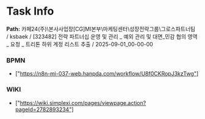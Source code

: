 # Task Info

**Path:** 카페24(주)\본사사업장\[CG]MI본부\마케팅센터\성장전략그룹\그로스파트너팀 / ksbaek / [323482] 전략 파트너십 운영 및 관리 _ 예외 관리 및 대면_민감 협의 영역 _ 요청 _ 트리톤 하위 계정 리스트 추출 / 2025-09-01_00-00-00

### BPMN
- ["https://n8n-mi-037-web.hanpda.com/workflow/U8f0CKRopJ3kzTwg"]

### WIKI
- ["https://wiki.simplexi.com/pages/viewpage.action?pageId=2782893234"]

